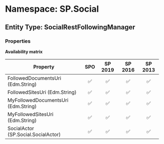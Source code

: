 # Namespace: SP.Social

## Entity Type: SocialRestFollowingManager

### Properties

**Availability matrix**

Property | SPO | SP 2019 | SP 2016 | SP 2013
----------|:---:|:-------:|:-------:|:-------:
FollowedDocumentsUri (Edm.String) | ✅ | ✅ | ✅ | ✅
FollowedSitesUri (Edm.String) | ✅ | ✅ | ✅ | ✅
MyFollowedDocumentsUri (Edm.String) | ✅ | ✅ | ✅ | ✅
MyFollowedSitesUri (Edm.String) | ✅ | ✅ | ✅ | ✅
SocialActor (SP.Social.SocialActor) | ✅ | ✅ | ✅ | ✅
